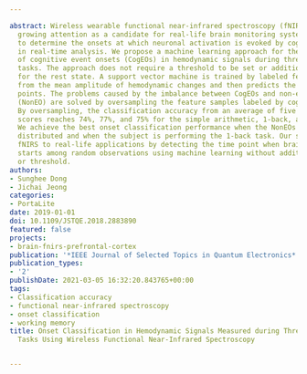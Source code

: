 ---
abstract: Wireless wearable functional near-infrared spectroscopy (fNIRS) has attracted
  growing attention as a candidate for real-life brain monitoring systems. It is important
  to determine the onsets at which neuronal activation is evoked by cognitive status
  in real-time analysis. We propose a machine learning approach for the classification
  of cognitive event onsets (CogEOs) in hemodynamic signals during three cognitive
  tasks. The approach does not require a threshold to be set or additional measurement
  for the rest state. A support vector machine is trained by labeled features obtained
  from the mean amplitude of hemodynamic changes and then predicts the type of onset
  points. The problems caused by the imbalance between CogEOs and non-event onsets
  (NonEO) are solved by oversampling the feature samples labeled by cognitive events.
  By oversampling, the classification accuracy from an average of five classification
  scores reaches 74%, 77%, and 75% for the simple arithmetic, 1-back, and 2-back tasks.
  We achieve the best onset classification performance when the NonEOs are randomly
  distributed and when the subject is performing the 1-back task. Our study extends
  fNIRS to real-life applications by detecting the time point when brain activation
  starts among random observations using machine learning without additional triggers
  or threshold.
authors:
- Sunghee Dong
- Jichai Jeong
categories:
- PortaLite
date: 2019-01-01
doi: 10.1109/JSTQE.2018.2883890
featured: false
projects:
- brain-fnirs-prefrontal-cortex
publication: '*IEEE Journal of Selected Topics in Quantum Electronics*'
publication_types:
- '2'
publishDate: 2021-03-05 16:32:20.843765+00:00
tags:
- Classification accuracy
- functional near-infrared spectroscopy
- onset classification
- working memory
title: Onset Classification in Hemodynamic Signals Measured during Three Working Memory
  Tasks Using Wireless Functional Near-Infrared Spectroscopy

---
